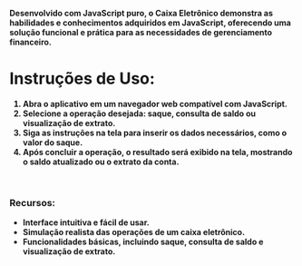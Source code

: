 <Strong>Desenvolvido com JavaScript puro, o Caixa Eletrônico demonstra as habilidades e conhecimentos adquiridos em JavaScript, oferecendo uma solução funcional e prática para as necessidades de gerenciamento financeiro.

<h1>Instruções de Uso:</h1>

<ol>
<li>Abra o aplicativo em um navegador web compatível com JavaScript.
<li>Selecione a operação desejada: saque, consulta de saldo ou visualização de extrato.
<li>Siga as instruções na tela para inserir os dados necessários, como o valor do saque.
<li>Após concluir a operação, o resultado será exibido na tela, mostrando o saldo atualizado ou o extrato da conta.
</ol><br>

<h3>Recursos:</h3>
<ul>
<li>Interface intuitiva e fácil de usar.
<li>Simulação realista das operações de um caixa eletrônico.
<li>Funcionalidades básicas, incluindo saque, consulta de saldo e visualização de extrato.
</ul>
